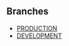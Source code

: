 ## Branches

- [PRODUCTION](https://team-blog-app.netlify.app/)
- [DEVELOPMENT](https://dev-team-blog-app.netlify.app/)